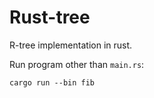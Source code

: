 # Rust-tree

R-tree implementation in rust.

Run program other than `main.rs`:
```
cargo run --bin fib
```

